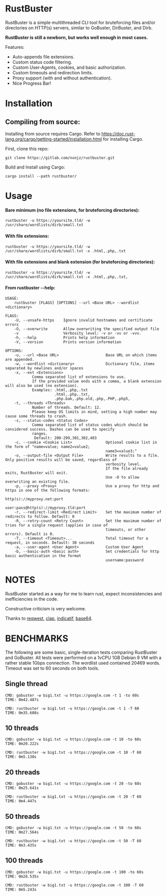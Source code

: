 # RustBuster

RustBuster is a simple multithreaded CLI tool for bruteforcing files and/or directories on HTTP(s) servers, similar to GoBuster, DirBuster, and Dirb.

**RustBuster is still a newborn, but works well enough in most cases.**

Features:

* Auto-appends file extensions.
* Custom status code filtering.
* Custom User-Agents, cookies, and basic authorization.
* Custom timeouts and redirection limits.
* Proxy support (with and without authentication).
* Nice Progress Bar!

# Installation

## Compiling from source:

Installing from source requires Cargo. Refer to https://doc.rust-lang.org/cargo/getting-started/installation.html for installing Cargo.

First, clone this repo:

`git clone https://gitlab.com/nxnjz/rustbuster.git` 

Build and Install using Cargo:

`cargo install --path rustbuster/`

# Usage

#### Bare minimum (no file extensions, for bruteforcing directories): 

`rustbuster -u https://yoursite.tld/ -w /usr/share/wordlists/dirb/small.txt`

#### With file extensions:

`rustbuster -u https://yoursite.tld/ -w /usr/share/wordlists/dirb/small.txt -x .html,.php,.txt`

#### With file extensions and blank extension (for bruteforcing directories):

`rustbuster -u https://yoursite.tld/ -w /usr/share/wordlists/dirb/small.txt -x .html,.php,.txt,`


#### From rustbuster --help:

```
USAGE:
    rustbuster [FLAGS] [OPTIONS] --url <Base URL> --wordlist <dictionary>

FLAGS:
    -U, --unsafe-https    Ignore invalid hostnames and certificate errors
    -O, --overwrite       Allow overwriting the specified output file
    -v                    Verbosity level: -v or -vv or -vvv.
    -h, --help            Prints help information
    -V, --version         Prints version information

OPTIONS:
    -u, --url <Base URL>                     Base URL on which items are appended.
    -w, --wordlist <dictionary>              Dictionary file, items separated by newlines and/or spaces
    -x, --ext <Extensions>
            Comma separated list of extensions to use.
            If the provided value ends with a comma, a blank extension will also be used (no extension).
            Examples: .html,.php,.txt
                      .html,.php,.txt,
                      .php.bak,.php.old,.php,.PHP,.php5,
    -t, --threads <Threads>
            Number of threads. Default: 12.
            Please keep OS limits in mind, setting a high number may cause some threads to crash.
    -s, --status-codes <Status Codes>
            Comma separated list of status codes which should be considered success. Dashes can be used to specify
            ranges.
             Default: 200-299,301,302,403
    -c, --cookie <Cookie List>               Optional cookie list in the form of "name=value; name2=value2;
                                             name3=value3;"
    -o, --output-file <Output File>          Write results to a file. Only positive results will be saved, regardless of
                                             verbosity level.
                                             If the file already exits, RustBuster will exit.
                                             Use -O to allow overwriting an existing file.
    -p, --proxy <Proxy>                      Use a proxy for http and https in one of the following formats:
                                             http(s)://myproxy.net:port
                                             user:pass@http(s)://myproxy.tld:port
    -r, --redirect-limit <Redirect Limit>    Set the maximum number of redirects to follow. Default: 0
    -R, --retry-count <Retry Count>          Set the maximum number of tries for a single request (applies in case of
                                             timeouts, or other errors). Default is 0.
    -T, --timeout <Timeout>...               Total timeout for a request, in seconds. Default: 30 seconds
    -a, --user-agent <User Agent>            Custom User Agent
    -b, --basic-auth <basic auth>            Set credentials for http basic authentication in the format
                                             username:password

```

# NOTES

RustBuster started as a way for me to learn rust, expect inconsistencies and inefficiencies in the code. 

Constructive criticism is very welcome. 

Thanks to [reqwest]("https://github.com/seanmonstar/reqwest"), [clap]("https://github.com/clap-rs/clap"), [indicatif]("https://github.com/mitsuhiko/indicatif"), [base64]("https://docs.rs/base64/0.10.1/base64/").


# BENCHMARKS

The following are some basic, single-iteration tests comparing RustBuster and GoBuster. All tests were performed on a 1vCPU 1GB Debian 9 VM with a rather stable 1Gbps connection. The wordlist used contained 20469 words. Timeout was set to 60 seconds on both tools. 

## Single thread
```
CMD: gobuster -w big1.txt -u https://google.com -t 1 -to 60s
TIME: 0m42.487s

CMD: rustbuster -w big1.txt -u https://google.com -t 1 -T 60
TIME: 0m35.608s
```
## 10 threads
```
CMD: gobuster -w big1.txt -u https://google.com -t 10 -to 60s
TIME: 0m20.222s

CMD: rustbuster -w big1.txt -u https://google.com -t 10 -T 60
TIME: 0m5.130s
```
## 20 threads
```
CMD: gobuster -w big1.txt -u https://google.com -t 20 -to 60s
TIME: 0m25.641s

CMD: rustbuster -w big1.txt -u https://google.com -t 20 -T 60
TIME: 0m4.447s
```
## 50 threads
```
CMD: gobuster -w big1.txt -u https://google.com -t 50 -to 60s
TIME: 0m27.564s

CMD: rustbuster -w big1.txt -u https://google.com -t 50 -T 60
TIME: 0m3.435s
```
## 100 threads
```
CMD: gobuster -w big1.txt -u https://google.com -t 100 -to 60s
TIME: 0m28.535s

CMD: rustbuster -w big1.txt -u https://google.com -t 100 -T 60
TIME: 0m5.243s
```

